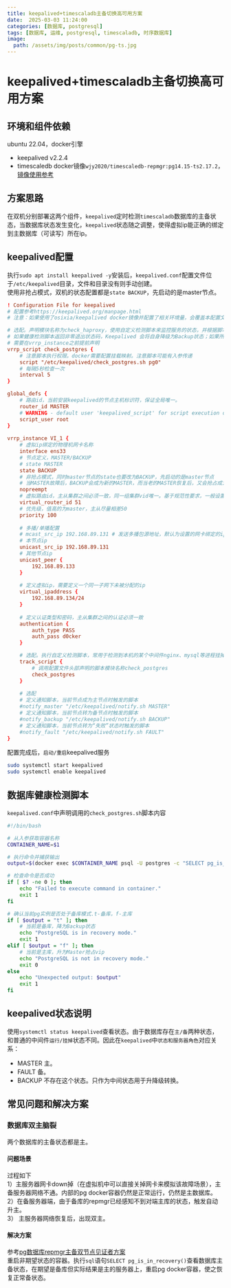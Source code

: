 ```yaml
---
title: keepalived+timescaladb主备切换高可用方案
date:  2025-03-03 11:24:00
categories: [数据库, postgresql]
tags: [数据库, 运维, postgresql, timescaladb, 时序数据库]
image:
  path: /assets/img/posts/common/pg-ts.jpg
---
```


# keepalived+timescaladb主备切换高可用方案

## 环境和组件依赖
ubuntu 22.04，docker引擎
+ keepalived v2.2.4
+ timescaledb docker镜像`wjy2020/timescaledb-repmgr:pg14.15-ts2.17.2`，[镜像使用参考](https://hub.docker.com/r/wjy2020/timescaledb-repmgr)

## 方案思路
在双机分别部署这两个组件，`keepalived`定时检测`timescaladb`数据库的主备状态，当数据库状态发生变化，`keepalived`状态随之调整，使得虚拟ip能正确的绑定到主数据库（可读写）所在ip。

## keepalived配置
执行`sudo apt install keepalived -y`安装后，`keepalived.conf`配置文件位于`/etc/keepalived`目录，文件和目录没有则手动创建。   
使用非抢占模式，双机的状态配置都是`state BACKUP`，先启动的是master节点。
```conf
! Configuration File for keepalived
# 配置参考https://keepalived.org/manpage.html
# 注意：如果使用了osixia/keepalived docker镜像并配置了相关环境量，会覆盖本配置文件对应的参数值

# 选配。声明模块名称为check_haproxy，使用自定义检测脚本来监控服务的状态，并根据脚本的返回结果决定是否触发故障转移
# 如果健康检测脚本返回非零退出状态码，Keepalived 会将自身降级为Backup状态；如果所有健康检测都通过，且当前没有其他节点是Master，它将尝试升为主
# 需要在vrrp_instance之前提前声明
vrrp_script check_postgres {
	# 注意脚本执行权限。docker需要配置挂载映射。注意脚本可能有入参传递
	script "/etc/keepalived/check_postgres.sh pg0"
	# 每隔5秒检查一次
	interval 5
}

global_defs {
	# 路由id，当前安装keepalived的节点主机标识符，保证全局唯一。
	router_id MASTER
	# WARNING - default user 'keepalived_script' for script execution does not exist - please create.
	script_user root
}
 
vrrp_instance VI_1 {
    # 虚拟ip绑定的物理机网卡名称
    interface ens33
    # 节点定义，MASTER/BACKUP
    # state MASTER
	state BACKUP
	# 非抢占模式，同时master节点的state也要改为BACKUP，先启动的是master节点
	# 当MASTER故障后，BACKUP会成为新的MASTER，而当老的MASTER恢复后，又会抢占成为新的 MASTER，接管VIP的流量，会产生一次不必要的主备切换。也避免虚拟ip在节点间来回漂移引起网络抖动
	nopreempt
    # 虚拟路由id，主从集群之间必须一致，同一组集群vid唯一。基于规范性要求，一般设置为虚拟iP最后一位
    virtual_router_id 51
    # 优先级，值高的为master，主从尽量相差50
    priority 100
	
	# 多播/单播配置
	# mcast_src_ip 192.168.89.131 # 发送多播包源地址，默认为设置的网卡绑定的ip
	# 本节点ip
	unicast_src_ip 192.168.89.131
	# 其他节点ip
	unicast_peer {
		192.168.89.133
	}
	
	# 定义虚拟ip，需要定义一个同一子网下未被分配的ip
    virtual_ipaddress {
		192.168.89.134/24
    }
	
	# 定义认证类型和密码，主从集群之间的认证必须一致
    authentication {
        auth_type PASS
        auth_pass d0cker  
    }

    # 选配。执行自定义检测脚本，常用于检测到本机的某个中间件nginx、mysql等进程挂掉就自杀kill掉自身keepalived进程做切换
    track_script {
	    # 调用配置文件头部声明的脚本模块名称check_postgres
        check_postgres
    }
	
    # 选配
	# 定义通知脚本，当前节点成为主节点时触发的脚本
    #notify_master "/etc/keepalived/notify.sh MASTER"
    # 定义通知脚本，当前节点转为备节点时触发的脚本
    #notify_backup "/etc/keepalived/notify.sh BACKUP"
    # 定义通知脚本，当前节点转为“失败”状态时触发的脚本
    #notify_fault "/etc/keepalived/notify.sh FAULT"
}
```
配置完成后，`启动/重启`keepalived服务
```sh
sudo systemctl start keepalived
sudo systemctl enable keepalived
```

## 数据库健康检测脚本
`keepalived.conf`中声明调用的`check_postgres.sh`脚本内容
```sh
#!/bin/bash

# 从入参获取容器名称
CONTAINER_NAME=$1

# 执行命令并捕获输出
output=$(docker exec $CONTAINER_NAME psql -U postgres -c "SELECT pg_is_in_recovery();" | awk 'NR==3 {print $1}')

# 检查命令是否成功
if [ $? -ne 0 ]; then
    echo "Failed to execute command in container."
    exit 1
fi

# 确认当前pg实例是否处于备库模式.t-备库，f-主库
if [ $output = "t" ]; then
	# 当前是备库，降为Backup状态
    echo "PostgreSQL is in recovery mode."
	exit 1
elif [ $output = "f" ]; then
    # 当前是主库，升为Master抢占vip
    echo "PostgreSQL is not in recovery mode."
	exit 0
else
    echo "Unexpected output: $output"
    exit 1
fi
```

## keepalived状态说明
使用`systemctl status keepalived`查看状态。由于数据库存在`主/备`两种状态，和普通的中间件`运行/挂掉`状态不同。因此在`keepalived`中`状态和服务器角色`对应关系：
+ MASTER 主。
+ FAULT 备。
+ BACKUP 不存在这个状态。只作为中间状态用于升降级转换。

## 常见问题和解决方案
### 数据库双主脑裂
两个数据库的主备状态都是主。
#### 问题场景
过程如下   
1）主服务器网卡down掉（在虚拟机中可以直接关掉网卡来模拟该故障场景），主备服务器网络不通。内部的pg docker容器仍然是正常运行，仍然是主数据库。   
2）在备服务器端，由于备库的repmgr已经感知不到对端主库的状态，触发自动升主。   
3） 主服务器网络恢复后，出现双主。   
#### 解决方案
参考[pg数据库repmgr主备双节点见证者方案](https://handsomestwei.github.io/posts/pg%E6%95%B0%E6%8D%AE%E5%BA%93repmgr%E4%B8%BB%E5%A4%87%E5%8F%8C%E8%8A%82%E7%82%B9%E8%A7%81%E8%AF%81%E8%80%85%E6%96%B9%E6%A1%88/)   
重启非期望状态的容器。执行`sql`语句`SELECT pg_is_in_recovery()`查看数据库主备状态，在期望是备库但实际结果是主的服务器上，重启pg docker容器，使之恢复正常备状态。